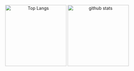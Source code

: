 
<p align="center"> 
  <img alt="Top Langs" height="200px" src="https://github-readme-stats.vercel.app/api?username=reckyy&show_icons=true&theme=algolia&count_private=true" />
  <img alt="github stats" height="200px" src="https://github-readme-stats.vercel.app/api/top-langs/?username=reckyy&layout=compact&theme=algolia&count_private=true" />
</p>


